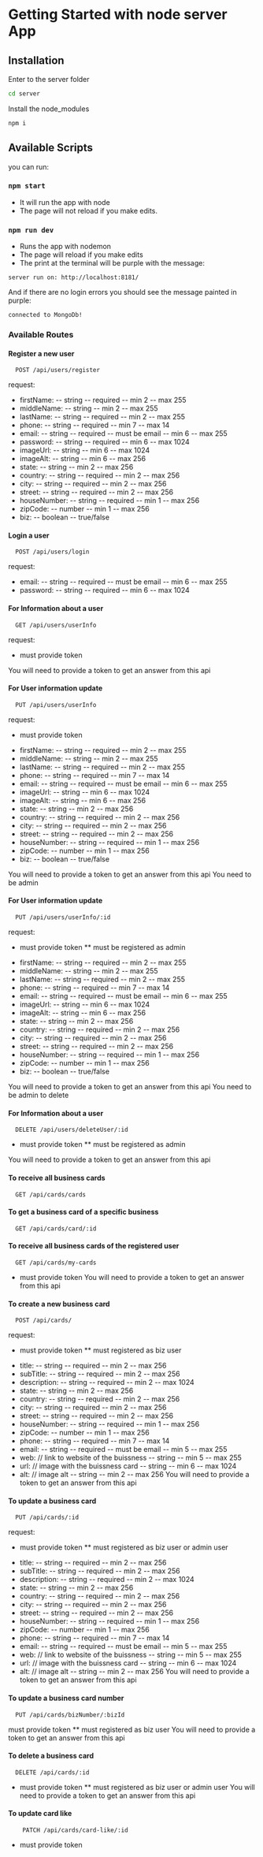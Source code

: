 # Getting Started with node server App

## Installation

Enter to the server folder

```bash
cd server
```

Install the node_modules

```bash
npm i
```

## Available Scripts

you can run:

### `npm start`

- It will run the app with node
- The page will not reload if you make edits.

### `npm run dev`

- Runs the app with nodemon
- The page will reload if you make edits
- The print at the terminal will be purple with the message:

`server run on: http://localhost:8181/`

And if there are no login errors you should see the message painted in purple:

`connected to MongoDb!`

### Available Routes

#### Register a new user

```http
  POST /api/users/register
```
request:
- firstName:
-- string
-- required
-- min 2
-- max 255
- middleName:
-- string
-- min 2
-- max 255
- lastName:
-- string
-- required
-- min 2
-- max 255
- phone:
-- string
-- required
-- min 7
-- max 14
- email:
-- string
-- required
-- must be email
-- min 6
-- max 255
- password:
-- string
-- required
-- min 6
-- max 1024
- imageUrl:
-- string
-- min 6
-- max 1024
- imageAlt:
-- string
-- min 6
-- max 256
- state:
-- string
-- min 2
-- max 256
- country:
-- string
-- required
-- min 2
-- max 256
- city:
-- string
-- required
-- min 2
-- max 256
- street:
-- string
-- required
-- min 2
-- max 256
- houseNumber:
-- string
-- required
-- min 1
-- max 256
- zipCode:
-- number
-- min 1
-- max 256
- biz:
-- boolean
-- true/false

#### Login a user

```http
  POST /api/users/login
```
request:
- email:
-- string
-- required
-- must be email
-- min 6
-- max 255
- password:
-- string
-- required
-- min 6
-- max 1024

#### For Information about a user

```http
  GET /api/users/userInfo
```
request:
* must provide token

You will need to provide a token to get an answer from this api

#### For User information update

```http
  PUT /api/users/userInfo
```
request:
* must provide token
- firstName:
-- string
-- required
-- min 2
-- max 255
- middleName:
-- string
-- min 2
-- max 255
- lastName:
-- string
-- required
-- min 2
-- max 255
- phone:
-- string
-- required
-- min 7
-- max 14
- email:
-- string
-- required
-- must be email
-- min 6
-- max 255
- imageUrl:
-- string
-- min 6
-- max 1024
- imageAlt:
-- string
-- min 6
-- max 256
- state:
-- string
-- min 2
-- max 256
- country:
-- string
-- required
-- min 2
-- max 256
- city:
-- string
-- required
-- min 2
-- max 256
- street:
-- string
-- required
-- min 2
-- max 256
- houseNumber:
-- string
-- required
-- min 1
-- max 256
- zipCode:
-- number
-- min 1
-- max 256
- biz:
-- boolean
-- true/false

You will need to provide a token to get an answer from this api
You need to be admin

#### For User information update

```http
  PUT /api/users/userInfo/:id
```
request:
* must provide token
** must be registered as admin
- firstName:
-- string
-- required
-- min 2
-- max 255
- middleName:
-- string
-- min 2
-- max 255
- lastName:
-- string
-- required
-- min 2
-- max 255
- phone:
-- string
-- required
-- min 7
-- max 14
- email:
-- string
-- required
-- must be email
-- min 6
-- max 255
- imageUrl:
-- string
-- min 6
-- max 1024
- imageAlt:
-- string
-- min 6
-- max 256
- state:
-- string
-- min 2
-- max 256
- country:
-- string
-- required
-- min 2
-- max 256
- city:
-- string
-- required
-- min 2
-- max 256
- street:
-- string
-- required
-- min 2
-- max 256
- houseNumber:
-- string
-- required
-- min 1
-- max 256
- zipCode:
-- number
-- min 1
-- max 256
- biz:
-- boolean
-- true/false

You will need to provide a token to get an answer from this api
You need to be admin to delete

#### For Information about a user

```http
  DELETE /api/users/deleteUser/:id
```
* must provide token
** must be registered as admin

You will need to provide a token to get an answer from this api

#### To receive all business cards

```http
  GET /api/cards/cards
```

#### To get a business card of a specific business

```http
  GET /api/cards/card/:id
```

#### To receive all business cards of the registered user

```http
  GET /api/cards/my-cards
```
* must provide token
You will need to provide a token to get an answer from this api

#### To create a new business card

```http
  POST /api/cards/
```
request:
* must provide token
** must registered as biz user
- title:
-- string
-- required
-- min 2
-- max 256
- subTitle:
-- string
-- required
-- min 2
-- max 256
- description:
-- string
-- required
-- min 2
-- max 1024
- state:
-- string
-- min 2
-- max 256
- country:
-- string
-- required
-- min 2
-- max 256
- city:
-- string
-- required
-- min 2
-- max 256
- street:
-- string
-- required
-- min 2
-- max 256
- houseNumber:
-- string
-- required
-- min 1
-- max 256
- zipCode:
-- number
-- min 1
-- max 256
- phone:
-- string
-- required
-- min 7
-- max 14
- email:
-- string
-- required
-- must be email
-- min 5
-- max 255
- web: 
// link to website of the buissness
-- string
-- min 5
-- max 255
- url: 
// image with the buissness card
-- string
-- min 6
-- max 1024
- alt:
// image alt
-- string
-- min 2
-- max 256
You will need to provide a token to get an answer from this api

#### To update a business card

```http
  PUT /api/cards/:id
```

request:
* must provide token
** must registered as biz user or admin user
- title:
-- string
-- required
-- min 2
-- max 256
- subTitle:
-- string
-- required
-- min 2
-- max 256
- description:
-- string
-- required
-- min 2
-- max 1024
- state:
-- string
-- min 2
-- max 256
- country:
-- string
-- required
-- min 2
-- max 256
- city:
-- string
-- required
-- min 2
-- max 256
- street:
-- string
-- required
-- min 2
-- max 256
- houseNumber:
-- string
-- required
-- min 1
-- max 256
- zipCode:
-- number
-- min 1
-- max 256
- phone:
-- string
-- required
-- min 7
-- max 14
- email:
-- string
-- required
-- must be email
-- min 5
-- max 255
- web: 
// link to website of the buissness
-- string
-- min 5
-- max 255
- url: 
// image with the buissness card
-- string
-- min 6
-- max 1024
- alt:
// image alt
-- string
-- min 2
-- max 256
You will need to provide a token to get an answer from this api

#### To update a business card number

```http
  PUT /api/cards/bizNumber/:bizId
```
 must provide token
** must registered as biz user
You will need to provide a token to get an answer from this api

#### To delete a business card

```http
  DELETE /api/cards/:id
```
* must provide token
** must registered as biz user or admin user
You will need to provide a token to get an answer from this api

#### To update card like

```http
	PATCH /api/cards/card-like/:id
```
* must provide token
